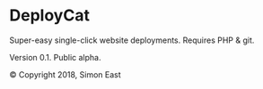 # DeployCat
Super-easy single-click website deployments. Requires PHP &amp; git.

Version 0.1. Public alpha. 

&copy; Copyright 2018, Simon East
